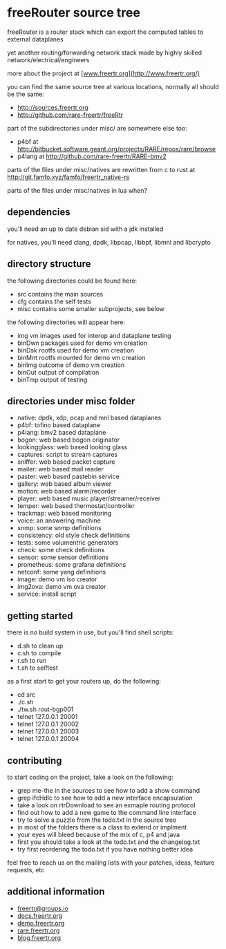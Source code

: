 # freeRouter source tree

freeRouter is a router stack which can export the computed tables to external dataplanes

yet another routing/forwarding network stack made by highly skilled network/electrical/engineers

more about the project at [www.freertr.org](http://www.freertr.org/)

you can find the same source tree at various locations, normally all should be the same:
* http://sources.freertr.org
* http://github.com/rare-freertr/freeRtr

part of the subdirectories under misc/ are somewhere else too:
* p4bf at http://bitbucket.software.geant.org/projects/RARE/repos/rare/browse
* p4lang at http://github.com/rare-freertr/RARE-bmv2

parts of the files under misc/natives are rewritten from c to rust at http://git.famfo.xyz/famfo/freertr_native-rs

parts of the files under misc/natives in lua when?

## dependencies

you'll need an up to date debian sid with a jdk installed

for natives, you'll need clang, dpdk, libpcap, libbpf, libmnl and libcrypto

## directory structure

the following directories could be found here:
* src contains the main sources
* cfg contains the self tests
* misc contains some smaller subprojects, see below

the following directories will appear here:
* img vm images used for interop and dataplane testing
* binDwn packages used for demo vm creation
* binDsk rootfs used for demo vm creation
* binMnt rootfs mounted for demo vm creation
* binImg outcome of demo vm creation
* binOut output of compilation
* binTmp output of testing

## directories under misc folder

* native: dpdk, xdp, pcap and mnl based dataplanes
* p4bf: tofino based dataplane
* p4lang: bmv2 based dataplane
* bogon: web based bogon originator
* lookingglass: web based looking glass
* captures: script to stream captures
* sniffer: web based packet capture
* mailer: web based mail reader
* paster: web based pastebin service
* gallery: web based album viewer
* motion: web based alarm/recorder
* player: web based music player/streamer/receiver
* temper: web based thermostat/controller
* trackmap: web based monitoring
* voice: an answering machine
* snmp: some snmp definitions
* consistency: old style check definitions
* tests: some volumentric generators
* check: some check definitions
* sensor: some sensor definitions
* prometheus: some grafana definitions
* netconf: some yang definitions
* image: demo vm iso creator
* img2ova: demo vm ova creator
* service: install script

## getting started

there is no build system in use, but you'll find shell scripts:
* d.sh to clean up
* c.sh to compile
* r.sh to run
* t.sh to selftest

as a first start to get your routers up, do the following:
* cd src
* ./c.sh
* ./tw.sh rout-bgp001
* telnet 127.0.0.1 20001
* telnet 127.0.0.1 20002
* telnet 127.0.0.1 20003
* telnet 127.0.0.1 20004

## contributing

to start coding on the project, take a look on the following:
* grep me-the in the sources to see how to add a show command
* grep ifcHdlc to see how to add a new interface encapsulation
* take a look on rtrDownload to see an exmaple routing protocol
* find out how to add a new game to the command line interface
* try to solve a puzzle from the todo.txt in the source tree
* in most of the folders there is a class to extend or implment
* your eyes will bleed because of the mix of c, p4 and java
* first you should take a look at the todo.txt and the changelog.txt
* try first reordering the todo.txt if you have nothing better idea

feel free to reach us on the mailing lists with your patches, ideas, feature requests, etc

## additional information

* [freertr@groups.io](mailto:freertr@groups.io)
* [docs.freertr.org](http://docs.freertr.org/)
* [demo.freertr.org](http://demo.freertr.org/)
* [rare.freertr.org](http://rare.freertr.org/)
* [blog.freertr.org](http://blog.freertr.org/)
